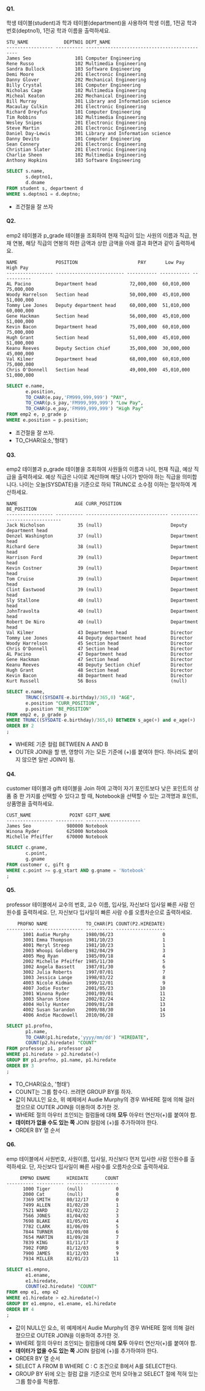 #### Q1.

학생 테이블(student)과 학과 테이블(department)을 사용하여 학생 이름, 1전공 학과 번호(deptno1), 1전공 학과 이름을 출력하세요.

```
STU_NAME             DEPTNO1 DEPT_NAME
----------------- ---------- ---------------------------------------------
James Seo                101 Computer Engineering
Rene Russo               102 Multimedia Engineering
Sandra Bullock           103 Software Engineering
Demi Moore               201 Electronic Engineering
Danny Glover             202 Mechanical Engineering
Billy Crystal            101 Computer Engineering
Nicholas Cage            102 Multimedia Engineering
Micheal Keaton           202 Mechanical Engineering
Bill Murray              301 Library and Information science
Macaulay Culkin          201 Electronic Engineering
Richard Dreyfus          101 Computer Engineering
Tim Robbins              102 Multimedia Engineering
Wesley Snipes            201 Electronic Engineering
Steve Martin             201 Electronic Engineering
Daniel Day-Lewis         301 Library and Information science
Danny Devito             101 Computer Engineering
Sean Connery             201 Electronic Engineering
Christian Slater         201 Electronic Engineering
Charlie Sheen            102 Multimedia Engineering
Anthony Hopkins          103 Software Engineering
```

```SQL
SELECT s.name,
       s.deptno1,
       d.dname
FROM student s, department d
WHERE s.deptno1 = d.deptno;
```

- 조건절을 잘 쓰자



#### Q2.

emp2 테이블과 p_grade 테이블을 조회하여 현재 직급이 있는 사원의 이름과 직급, 현재 연봉, 해당 직급의 연봉의 하한 금액과 상한 금액을 아래 결과 화면과 같이 출력하세요.

```
NAME              POSITION                      PAY       Low Pay     High Pay
----------------- ------------------------- ----------- ----------- -----------
AL Pacino         Department head            72,000,000  60,010,000  75,000,000
Woody Harrelson   Section head               50,000,000  45,010,000  51,000,000
Tommy Lee Jones   Deputy department head     60,000,000  51,010,000  60,000,000
Gene Hackman      Section head               56,000,000  45,010,000  51,000,000
Kevin Bacon       Department head            75,000,000  60,010,000  75,000,000
Hugh Grant        Section head               51,000,000  45,010,000  51,000,000
Keanu Reeves      Deputy Section chief       35,000,000  30,000,000  45,000,000
Val Kilmer        Department head            68,000,000  60,010,000  75,000,000
Chris O'Donnell   Section head               49,000,000  45,010,000  51,000,000
```

```sql
SELECT e.name,
       e.position,
       TO_CHAR(e.pay,'FM999,999,999') "PAY",
       TO_CHAR(p.s_pay,'FM999,999,999') "Low Pay",
       TO_CHAR(p.e_pay,'FM999,999,999') "High Pay"
FROM emp2 e, p_grade p
WHERE e.position = p.position;
```

- 조건절을 잘 쓰자.
- TO_CHAR(요소,'형태')



#### Q3.

emp2 테이블과 p_grade 테이블을 조회하여 사원들의 이름과 나이, 현재 직급, 예상 직급을 출력하세요. 예상 직급은 나이로 계산하며 해당 나이가 받아야 하는 직급을 의미합니다. 나이는 오늘(SYSDATE)을 기준으로 하되 TRUNC로 소수점 이하는 절삭하여 계산하세요.

```
NAME                     AGE CURR_POSITION                  BE_POSITION
----------------- ---------- ------------------------------ ------------------------------
Jack Nicholson            35 (null)                         Deputy department head
Denzel Washington         37 (null)                         Department head
Richard Gere              38 (null)                         Department head
Harrison Ford             39 (null)                         Department head
Kevin Costner             39 (null)                         Department head
Tom Cruise                39 (null)                         Department head
Clint Eastwood            39 (null)                         Department head
Sly Stallone              40 (null)                         Department head
JohnTravolta              40 (null)                         Department head
Robert De Niro            40 (null)                         Department head
Val Kilmer                43 Department head                Director
Tommy Lee Jones           44 Deputy department head         Director
Woody Harrelson           45 Section head                   Director
Chris O'Donnell           47 Section head                   Director
AL Pacino                 47 Department head                Director
Gene Hackman              47 Section head                   Director
Keanu Reeves              48 Deputy Section chief           Director
Hugh Grant                48 Section head                   Director
Kevin Bacon               48 Department head                Director
Kurt Russell              56 Boss                           (null)
```

```sql
SELECT e.name,
       TRUNC((SYSDATE-e.birthday)/365,0) "AGE",
       e.position "CURR_POSITION",
       p.position "BE_POSITION"
FROM emp2 e, p_grade p
WHERE TRUNC((SYSDATE-e.birthday)/365,0) BETWEEN s_age(+) and e_age(+)
ORDER BY 2
;
```

- WHERE 기준 컬럼 BETWEEN A AND B
- OUTER JOIN을 할 땐, 영향이 가는 모든 기준에 (+)를 붙여야 한다. 하나라도 붙이지 않으면 일반 JOIN이 됨.



#### Q4.

customer 테이블과 gift 테이블을 Join 하여 고객이 자기 포인트보다 낮은 포인트의 상품 중 한 가지를 선택할 수 있다고 할 때, Notebook을 선택할 수 있는 고객명과 포인트, 상품명을 출력하세요.

```
CUST_NAME              POINT GIFT_NAME
----------------- ---------- --------------------
James Seo             980000 Notebook
Winona Ryder          625000 Notebook
Michelle Pfeiffer     670000 Notebook
```

```sql
SELECT c.gname,
       c.point,
       g.gname
FROM customer c, gift g
WHERE c.point >= g.g_start AND g.gname = 'Notebook'
;
```



#### Q5.

professor 테이블에서 교수의 번호, 교수 이름, 입사일, 자신보다 입사일 빠른 사람 인원수를 출력하세요. 단, 자신보다 입사일이 빠른 사람 수를 오름차순으로 출력하세요.

```
    PROFNO NAME              TO_CHAR(P1 COUNT(P2.HIREDATE)
---------- ----------------- ---------- ------------------
      1001 Audie Murphy      1980/06/23                  0
      3001 Emma Thompson     1981/10/23                  1
      4001 Meryl Streep      1981/10/23                  1
      2003 Whoopi Goldberg   1982/04/29                  3
      4005 Meg Ryan          1985/09/18                  4
      2002 Michelle Pfeiffer 1985/11/30                  5
      1002 Angela Bassett    1987/01/30                  6
      3002 Julia Roberts     1997/07/01                  7
      1003 Jessica Lange     1998/03/22                  8
      4003 Nicole Kidman     1999/12/01                  9
      4007 Jodie Foster      2001/05/23                 10
      2001 Winona Ryder      2001/09/01                 11
      3003 Sharon Stone      2002/02/24                 12
      4004 Holly Hunter      2009/01/28                 13
      4002 Susan Sarandon    2009/08/30                 14
      4006 Andie Macdowell   2010/06/28                 15
```

```sql
SELECT p1.profno,
       p1.name,
       TO_CHAR(p1.hiredate,'yyyy/mm/dd') "HIREDATE",
       COUNT(p2.hiredate) "COUNT"
FROM professor p1, professor p2
WHERE p1.hiredate > p2.hiredate(+)
GROUP BY p1.profno, p1.name, p1.hiredate
ORDER BY 3
;
```

- TO_CHAR(요소, '형태')
- COUNT는 그룹 함수다. 쓰려면 GROUP BY를 하자.
- 값이 NULL인 요소, 위 예제에서 Audie Murphy의 경우 WHERE 절에 의해 걸러졌으므로 OUTER JOIN을 이용하여 추가한 것.
- WHERE 절의 아우터 조인되는 컬럼들에 대해 **모두** 아우터 연산자(+)를 붙여야 함.
- **데이터가 없을 수도 있는 쪽** JOIN 컬럼에 (+)를 추가하여야 한다.
- ORDER BY 열 순서



#### Q6.

emp 테이블에서 사원번호, 사원이름, 입사일, 자신보다 먼저 입사한 사람 인원수를 출력하세요. 단, 자신보다 입사일이 빠른 사람수를 오름차순으로 출력하세요.

```
     EMPNO ENAME      HIREDATE      COUNT
---------- ---------- -------- ----------
      1000 Tiger      (null)            0
      2000 Cat        (null)            0
      7369 SMITH      80/12/17          0
      7499 ALLEN      81/02/20          1
      7521 WARD       81/02/22          2
      7566 JONES      81/04/02          3
      7698 BLAKE      81/05/01          4
      7782 CLARK      81/06/09          5
      7844 TURNER     81/09/08          6
      7654 MARTIN     81/09/28          7
      7839 KING       81/11/17          8
      7902 FORD       81/12/03          9
      7900 JAMES      81/12/03          9
      7934 MILLER     82/01/23         11
```

```SQL
SELECT e1.empno,
       e1.ename,
       e1.hiredate,
       COUNT(e2.hiredate) "COUNT"
FROM emp e1, emp e2
WHERE e1.hiredate > e2.hiredate(+)
GROUP BY e1.empno, e1.ename, e1.hiredate
ORDER BY 4
;
```

- 값이 NULL인 요소, 위 예제에서 Audie Murphy의 경우 WHERE 절에 의해 걸러졌으므로 OUTER JOIN을 이용하여 추가한 것.
- WHERE 절의 아우터 조인되는 컬럼들에 대해 **모두** 아우터 연산자(+)를 붙여야 함.
- **데이터가 없을 수도 있는 쪽** JOIN 컬럼에 (+)를 추가하여야 한다.
- ORDER BY 열 순서
- SELECT A FROM B WHERE C : C 조건으로 B에서 A를 SELECT한다. 
- GROUP BY 뒤에 오는 컬럼 값을 기준으로 먼저 모아놓고 SELECT 절에 적혀 있는 그룹 함수를 적용함.